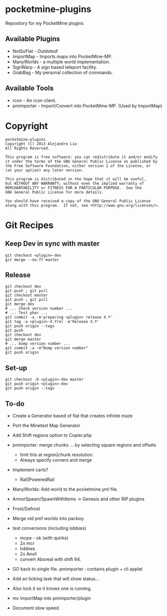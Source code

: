 pocketmine-plugins
==================

Repository for my PocketMine plugins

## Available Plugins

* NotSoFlat - *Outdated*!
* ImportMap - Imports maps into PocketMine-MP.
* ManyWorlds - a multiple world implementation.
* SignWarp - A sign based teleport facility.
* GrabBag - My personal collection of commands.

## Available Tools

* rcon - An rcon client.
* pmimporter - Import/Convert into PocketMine-MP.  (Used by ImportMap)

Copyright
=========

    pocketmine-plugins
    Copyright (C) 2013 Alejandro Liu  
    All Rights Reserved.

    This program is free software: you can redistribute it and/or modify
    it under the terms of the GNU General Public License as published by
    the Free Software Foundation, either version 2 of the License, or
    (at your option) any later version.

    This program is distributed in the hope that it will be useful,
    but WITHOUT ANY WARRANTY; without even the implied warranty of
    MERCHANTABILITY or FITNESS FOR A PARTICULAR PURPOSE.  See the
    GNU General Public License for more details.

    You should have received a copy of the GNU General Public License
    along with this program.  If not, see <http://www.gnu.org/licenses/>.

Git Recipes
===========

## Keep Dev in sync with master

    git checkout <plugin>-dev
    git merge --no-ff master

## Release

    git checkout dev
    git push ; git pull
    git checkout master
    git push ; git pull
    git merge dev
    # ... Check version number ...
    # ... Test phar ...
    git commit -a -m'preparing <plugin> release X.Y'
    git tag -a <plugin>-X.Yrel -m'Release X.Y'
    git push origin --tags
    git push
    git checkout dev
    git merge master
    # ... bump version number ...
    git commit -a -m"Bump version number"
    git push origin

## Set-up

    git checkout -b <plugin>-dev master
    git push origin <plugin>-dev
    git push origin --tags

To-do
-----

* Create a Generator based of flat that creates infinite maze
* Port the Minetest Map Generator
* Add Shift regions option to Copier.php
* pmimporter: merge chunks ... by selecting square regions and offsets
  - limit this at region|chunk resolution.
  - Always specify corners and merge

* Implement carts?
  - Rail|PoweredRail
* ManyWorlds: Add world to the pocketmine.yml file.
* ArmorSpawn/SpawnWithItems -> Genesis and other RIP plugins
* Frost/Defrost
* Merge old pmf worlds into pacboy.

- test conversions (including lobbies)
  - mcpe - ok (with quirks)
  - 2x mcr
  - lobbies
  - 2x Anvil
  - convert Aboreal with shift 64.

- GO back to single file.
  pmimporter : contains plugin + cli applet
- Add an ticking task that will show status...
- Also lock it so it knows one is running.
- mv ImportMap into pmimporter/plugin
- Document slow speed.

